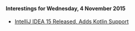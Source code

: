 #### Interestings for Wednesday, 4 November 2015

* [IntelliJ IDEA 15 Released, Adds Kotlin Support](https://www.jetbrains.com/)
